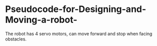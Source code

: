 # Pseudocode-for-Designing-and-Moving-a-robot-
The robot has 4 servo motors, can move forward and stop when facing obstacles.

